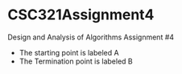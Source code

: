 # CSC321Assignment4
Design and Analysis of Algorithms Assignment #4

* The starting point is labeled A
* The Termination point is labeled B
